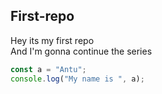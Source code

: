 ## First-repo
Hey its my first repo
<br>
And I'm gonna continue the series
```javascript
const a = "Antu";
console.log("My name is ", a); 
```
